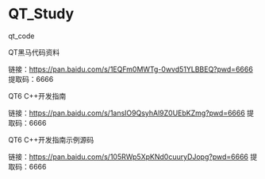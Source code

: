 # QT_Study
qt_code

QT黑马代码资料

链接：https://pan.baidu.com/s/1EQFm0MWTg-0wvd51YLBBEQ?pwd=6666 
提取码：6666

QT6 C++开发指南

链接：https://pan.baidu.com/s/1ansIO9QsyhAl9Z0UEbKZmg?pwd=6666 
提取码：6666

QT6 C++开发指南示例源码

链接：https://pan.baidu.com/s/105RWp5XpKNd0cuuryDJopg?pwd=6666 
提取码：6666

